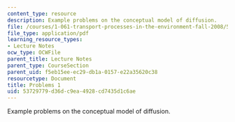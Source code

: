 ```yaml
---
content_type: resource
description: Example problems on the conceptual model of diffusion.
file: /courses/1-061-transport-processes-in-the-environment-fall-2008/53729779d36dc9ea4928cd7435d1c6ae_problems1.pdf
file_type: application/pdf
learning_resource_types:
- Lecture Notes
ocw_type: OCWFile
parent_title: Lecture Notes
parent_type: CourseSection
parent_uid: f5eb15ee-ec29-db1a-0157-e22a35620c38
resourcetype: Document
title: Problems 1
uid: 53729779-d36d-c9ea-4928-cd7435d1c6ae
---
```

Example problems on the conceptual model of diffusion.


